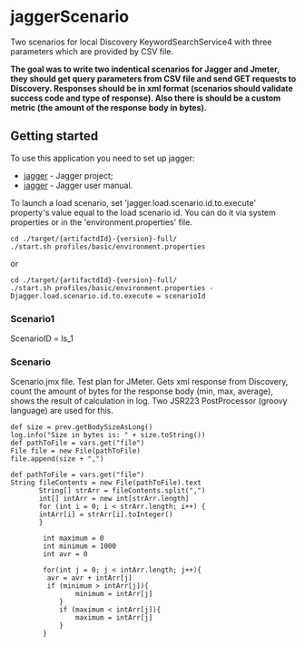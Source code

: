 # jaggerScenario
Two scenarios for local Discovery KeywordSearchService4 with three parameters which are provided by CSV file. 

**The goal was to write two indentical scenarios for Jagger and Jmeter, they should get query parameters from CSV file and send  GET requests to Discovery. Responses should be in xml format (scenarios should validate success code and type of response). Also there is should be a custom metric (the amount of the response body in bytes).**

## Getting started
To use this application you need to set up jagger:
* [jagger](https://github.com/griddynamics/jagger) - Jagger project;
* [jagger](http://griddynamics.github.io/jagger/doc/index.html) - Jagger user manual.

To launch a load scenario, set 'jagger.load.scenario.id.to.execute' property's value equal to the load scenario id.
You can do it via system properties or in the 'environment.properties' file.

```
cd ./target/{artifactdId}-{version}-full/
./start.sh profiles/basic/environment.properties 
```
or 
```
cd ./target/{artifactdId}-{version}-full/
./start.sh profiles/basic/environment.properties -Djagger.load.scenario.id.to.execute = scenarioId
```
### Scenario1
ScenarioID = ls_1


### Scenario
Scenario.jmx file. Test plan for JMeter. Gets xml response from Discovery, count the amount of bytes for the response body (min, max, average), shows the result of calculation in log. 
Two JSR223 PostProcessor (groovy language) are used for this. 
```
def size = prev.getBodySizeAsLong()
log.info("Size in bytes is: " + size.toString())
def pathToFile = vars.get("file")
File file = new File(pathToFile)
file.append(size + ",")
```
```
def pathToFile = vars.get("file")
String fileContents = new File(pathToFile).text
       String[] strArr = fileContents.split(",")
       int[] intArr = new int[strArr.length]
       for (int i = 0; i < strArr.length; i++) {
       intArr[i] = strArr[i].toInteger()
       }

        int maximum = 0
        int minimum = 1000
        int avr = 0
        
        for(int j = 0; j < intArr.length; j++){
         avr = avr + intArr[j]
         if (minimum > intArr[j]){
                minimum = intArr[j]
            }
            if (maximum < intArr[j]){
                maximum = intArr[j]
            }
        }
```


